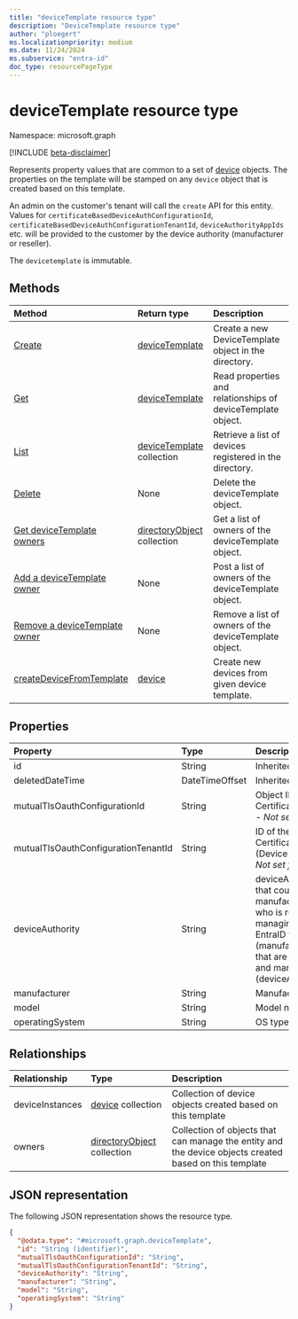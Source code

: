 ```yaml
---
title: "deviceTemplate resource type"
description: "DeviceTemplate resource type"
author: "ploegert"
ms.localizationpriority: medium
ms.date: 11/24/2024
ms.subservice: "entra-id"
doc_type: resourcePageType
---
```


# deviceTemplate resource type

Namespace: microsoft.graph

[!INCLUDE [beta-disclaimer](../../includes/beta-disclaimer.md)]

Represents property values that are common to a set of [device](../resources/device.md) objects.
The properties on the template will be stamped on any `device` object that is created based on this template.

An admin on the customer's tenant will call the `create` API for this entity. Values for `certificateBasedDeviceAuthConfigurationId`, `certificateBasedDeviceAuthConfigurationTenantId`, `deviceAuthorityAppIds` etc. will be provided to the customer by the device authority (manufacturer or reseller).

The `devicetemplate` is immutable.

## Methods
|Method|Return type|Description|
|:---|:---|:---|
|[Create](../api/template-post-devicetemplates.md)|[deviceTemplate](../resources/devicetemplate.md) | Create a new DeviceTemplate object in the directory.|
|[Get](../api/devicetemplate-get.md) | [deviceTemplate](devicetemplate.md) | Read properties and relationships of deviceTemplate object.|
|[List](../api/template-list-devicetemplates.md) | [deviceTemplate](devicetemplate.md) collection| Retrieve a list of devices registered in the directory. |
|[Delete](../api/device-delete-devicetemplate.md) | None |Delete the deviceTemplate object. |
|[Get deviceTemplate owners](../api/devicetemplate-list-owners.md) | [directoryObject](directoryobject.md) collection | Get a list of owners of the deviceTemplate object. |
|[Add a deviceTemplate owner](../api/devicetemplate-post-owners.md)| None |Post a list of owners of the deviceTemplate object. |
|[Remove a deviceTemplate owner](../api/devicetemplate-delete-owners.md) | None |Remove a list of owners of the deviceTemplate object. |
|[createDeviceFromTemplate](../api/devicetemplate-createdevicefromtemplate.md)|[device](../resources/device.md)| Create new devices from given device template.|

## Properties
|Property|Type|Description|
|:---|:---|:---|
|id|String| Inherited from [directoryObject](../resources/directoryobject.md).|
|deletedDateTime|DateTimeOffset|Inherited from [directoryObject](../resources/directoryobject.md).|
|mutualTlsOauthConfigurationId|String|Object ID of CertificateBasedDeviceAuthConfiguration - _Not set for SelfSigned_|
|mutualTlsOauthConfigurationTenantId|String|ID of the tenant that contains the CertificateBasedDeviceAuthConfiguration (Device Authority's EntraID Tenant ID) - _Not set for SelfSigned_|
|deviceAuthority | String | deviceAuthority is used as a generic term that could refer to the device manufacturer or some reseller or supplier who is responsible for provisioning and managing these devices on a customer's EntraID tenant. For example, Acme (manufacturer) makes security cameras that are installed in customer buildings and managed by ABC Company (deviceAuthority). |
|manufacturer|String|Manufacturer name|
|model|String|Model name |
|operatingSystem|String|OS type |

## Relationships
|Relationship|Type|Description|
|:---|:---|:---|
|deviceInstances|[device](../resources/device.md) collection|Collection of device objects created based on this template|
|owners|[directoryObject](../resources/directoryobject.md) collection|Collection of objects that can manage the entity and the device objects created based on this template |

## JSON representation
The following JSON representation shows the resource type.
<!-- {
  "blockType": "resource",
  "keyProperty": "id",
  "@odata.type": "microsoft.graph.deviceTemplate",
  "baseType": "microsoft.graph.directoryObject",
  "openType": false
}
-->
``` json
{
  "@odata.type": "#microsoft.graph.deviceTemplate",
  "id": "String (identifier)",
  "mutualTlsOauthConfigurationId": "String",
  "mutualTlsOauthConfigurationTenantId": "String",
  "deviceAuthority": "String",
  "manufacturer": "String",
  "model": "String",
  "operatingSystem": "String"
}
```

